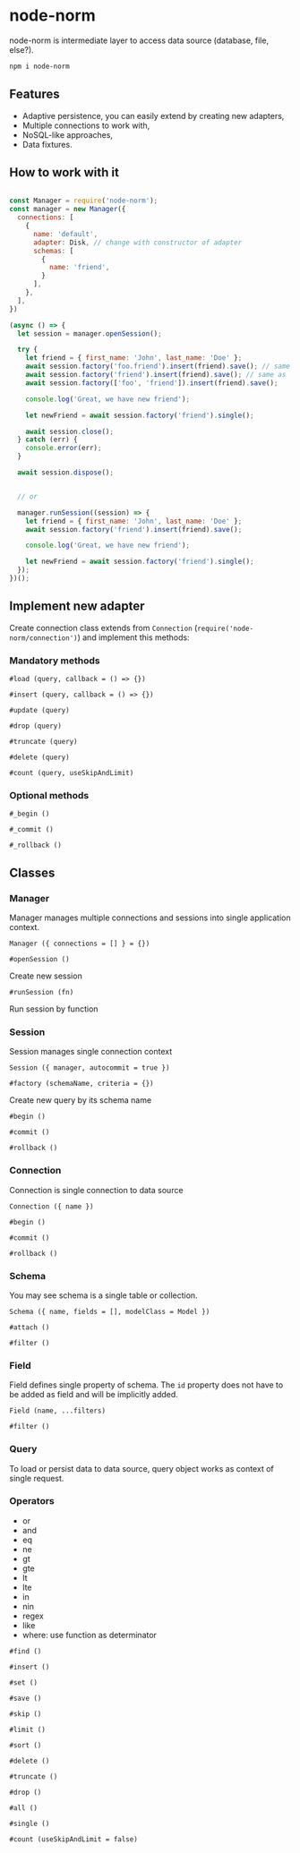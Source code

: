 # node-norm

node-norm is intermediate layer to access data source (database, file, else?).

```sh
npm i node-norm
```

## Features

- Adaptive persistence, you can easily extend by creating new adapters,
- Multiple connections to work with,
- NoSQL-like approaches,
- Data fixtures.

## How to work with it

```js

const Manager = require('node-norm');
const manager = new Manager({
  connections: [
    {
      name: 'default',
      adapter: Disk, // change with constructor of adapter
      schemas: [
        {
          name: 'friend',
        }
      ],
    },
  ],
})

(async () => {
  let session = manager.openSession();

  try {
    let friend = { first_name: 'John', last_name: 'Doe' };
    await session.factory('foo.friend').insert(friend).save(); // same as
    await session.factory('friend').insert(friend).save(); // same as
    await session.factory(['foo', 'friend']).insert(friend).save();

    console.log('Great, we have new friend');

    let newFriend = await session.factory('friend').single();

    await session.close();
  } catch (err) {
    console.error(err);
  }

  await session.dispose();


  // or

  manager.runSession((session) => {
    let friend = { first_name: 'John', last_name: 'Doe' };
    await session.factory('friend').insert(friend).save();

    console.log('Great, we have new friend');

    let newFriend = await session.factory('friend').single();
  });
})();
```

## Implement new adapter

Create connection class extends from `Connection` (`require('node-norm/connection')`)
and implement this methods:

### Mandatory methods

`#load (query, callback = () => {})`

`#insert (query, callback = () => {})`

`#update (query)`

`#drop (query)`

`#truncate (query)`

`#delete (query)`

`#count (query, useSkipAndLimit)`

### Optional methods

`#_begin ()`

`#_commit ()`

`#_rollback ()`

## Classes

### Manager

Manager manages multiple connections and sessions into single application context.

`Manager ({ connections = [] } = {})`

`#openSession ()`

Create new session

`#runSession (fn)`

Run session by function

### Session

Session manages single connection context

`Session ({ manager, autocommit = true })`

`#factory (schemaName, criteria = {})`

Create new query by its schema name

`#begin ()`

`#commit ()`

`#rollback ()`

### Connection

Connection is single connection to data source

`Connection ({ name })`

`#begin ()`

`#commit ()`

`#rollback ()`

### Schema

You may see schema is a single table or collection.

`Schema ({ name, fields = [], modelClass = Model })`

`#attach ()`

`#filter ()`

### Field

Field defines single property of schema. The `id` property does not have to be added as field and will be implicitly added.

`Field (name, ...filters)`

`#filter ()`

### Query

To load or persist data to data source, query object works as context of single request.

### Operators

- or
- and
- eq
- ne
- gt
- gte
- lt
- lte
- in
- nin
- regex
- like
- where: use function as determinator

`#find ()`

`#insert ()`

`#set ()`

`#save ()`

`#skip ()`

`#limit ()`

`#sort ()`

`#delete ()`

`#truncate ()`

`#drop ()`

`#all ()`

`#single ()`

`#count (useSkipAndLimit = false)`
